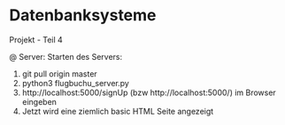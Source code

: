 # Datenbanksysteme
Projekt - Teil 4

@ Server: 
Starten des Servers: 
1. git pull origin master
2. python3 flugbuchu_server.py
3. http://localhost:5000/signUp (bzw http://localhost:5000/<Name des HTML in camelCase>) im Browser eingeben
4. Jetzt wird eine ziemlich basic HTML Seite angezeigt
